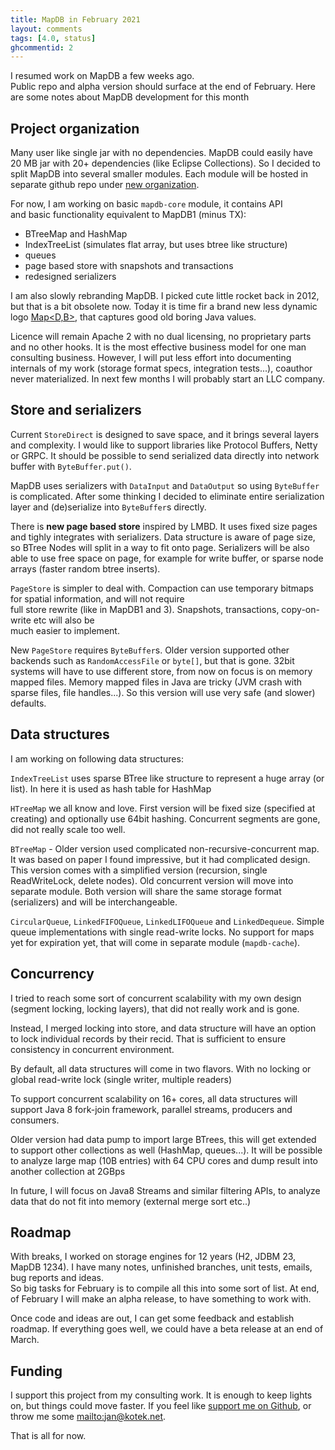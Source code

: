 ```yaml
---
title: MapDB in February 2021
layout: comments
tags: [4.0, status]
ghcommentid: 2
---
```


I resumed work on MapDB a few weeks ago.  
Public repo and alpha version should surface at the end of February.
Here are some notes about MapDB development for this month 

Project organization
----------

Many user like single jar with no dependencies. 
MapDB could easily have 20 MB jar with 20+ dependencies (like Eclipse Collections). 
So I decided to split MapDB into several smaller modules.
Each module will be hosted in separate github repo under [new organization](https://github.com/mapdb).

For now, I am working on basic `mapdb-core` module, it contains API  
and basic functionality equivalent to MapDB1 (minus TX): 

- BTreeMap and HashMap
- IndexTreeList (simulates flat array, but uses btree like structure)  
- queues   
- page based store with snapshots and transactions
- redesigned serializers


I am also slowly rebranding MapDB.
I picked cute little rocket back in 2012, but that is a bit obsolete now. 
Today it is time fir a brand new less dynamic logo [Map<D,B>](https://logocaster.com/logo-design/Map%26lt%3BD%2CB%26gt%3B?seed=601469432&compoundIndex=),
that captures good old boring Java values.


Licence will remain Apache 2  with no dual licensing, no proprietary parts and no other hooks.
It is the most effective business model for one man consulting business.
However, I will put less effort into documenting internals of my work (storage format specs, integration tests...), coauthor never materialized. 
In next few months I will probably start an LLC company. 


Store and serializers
-----------

Current `StoreDirect` is designed to save space, and it brings several layers and complexity.
I would like to support libraries like Protocol Buffers, Netty or GRPC.
It should be possible to send serialized data directly into network buffer with `ByteBuffer.put()`.

MapDB uses serializers with `DataInput` and `DataOutput` so using `ByteBuffer` is complicated.
After some thinking I decided to eliminate entire serialization layer 
and (de)serialize into `ByteBuffer`s directly.
 
There is **new page based store** inspired by LMBD. It uses fixed
size pages and tighly integrates with serializers. Data structure is aware of page size,
so  BTree Nodes will split in a way to fit onto page. 
Serializers will be also able to use free space on page, for example for write buffer, 
or sparse node arrays (faster random btree inserts).

`PageStore` is simpler to deal with. Compaction can use temporary bitmaps for spatial information, and will not require  
full store rewrite (like in MapDB1 and 3). Snapshots, transactions, copy-on-write etc will also be  
much easier to implement.

New `PageStore` requires `ByteBuffer`s. Older version supported other 
backends such as `RandomAccessFile` or `byte[]`, but that is gone. 32bit systems will have to use different store, from now on focus is on memory mapped files. 
Memory mapped files in Java are tricky (JVM crash with sparse files, file handles...). 
So this version will use very safe (and slower) defaults. 



Data structures
---------------

I am working on following data structures:

`IndexTreeList` uses sparse BTree like structure to represent a huge array (or list). In here it is used as hash table for HashMap
  
`HTreeMap` we all know and love. First version will be fixed size (specified at creating) and optionally use 64bit hashing. Concurrent segments are gone, did not really scale too well. 

`BTreeMap` - Older version used complicated non-recursive-concurrent map. It was based on paper I found impressive,
but it had complicated design.  This version comes with a simplified version (recursion, single ReadWriteLock, delete nodes).
Old concurrent version will move into separate module. 
Both version will share the same storage format (serializers) and will be interchangeable.

`CircularQueue`, `LinkedFIFOQueue`, `LinkedLIFOQueue` and `LinkedDequeue`. Simple queue implementations with single read-write locks. 
No support for maps yet for expiration yet, that will come in separate module (`mapdb-cache`). 

Concurrency
----------

I tried to reach some sort of concurrent scalability with my own design (segment locking, locking layers), that did not really work and is gone.

Instead, I merged locking into store, and data structure will have an option to lock individual 
records by their recid. That is sufficient to ensure consistency in concurrent environment. 

By default, all data structures will come in two flavors. With no locking or global read-write lock (single writer, multiple readers)

To support concurrent scalability on 16+ cores, all data structures will support Java 8 fork-join framework, parallel streams, producers and consumers.

Older version had data pump to import large BTrees, this will get extended to support other collections as well (HashMap, queues...).
It will be possible to analyze large map (10B entries) with 64 CPU cores and dump result into another collection at 2GBps

In future, I will focus on Java8 Streams and similar filtering APIs, to analyze data that do not fit into memory (external merge sort etc..)

Roadmap
--------
With breaks, I worked on storage engines for 12 years (H2, JDBM 23, MapDB 1234). 
I have many notes, unfinished branches, unit tests, emails, bug reports and ideas.  
So big tasks for February is to compile all this into some sort of list. 
At end, of February I will make an alpha release, to have something to work with.

Once code and ideas are out, I can get some feedback and establish roadmap. 
If everything goes well, we could have a beta release at an end of March.


Funding
---------

I support this project from my consulting work. It is enough to keep lights on, but things could move faster. 
If you feel like [support me on Github](https://github.com/sponsors/jankotek), or throw me some [mailto:jan@kotek.net](crypto).  

That is all for now.






